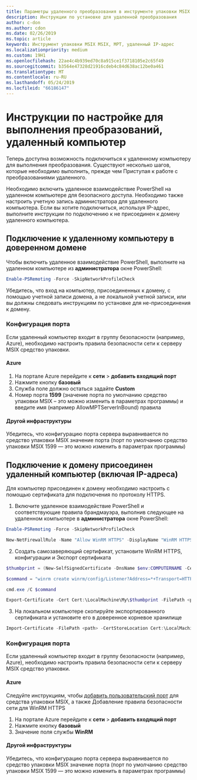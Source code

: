 ```yaml
---
title: Параметры удаленного преобразования в инструменте упаковки MSIX
description: Инструкции по установке для удаленной преобразования
author: c-don
ms.author: cdon
ms.date: 02/26/2019
ms.topic: article
keywords: Инструмент упаковки MSIX MSIX, MPT, удаленный IP-адрес
ms.localizationpriority: medium
ms.custom: 19H1
ms.openlocfilehash: 22ae4c4b939ed70c8a915ce1f3718105e2c65f49
ms.sourcegitcommit: b3564e47328d21916cdeb4c84d638ac12be0a461
ms.translationtype: MT
ms.contentlocale: ru-RU
ms.lasthandoff: 05/24/2019
ms.locfileid: "66186147"
---
```

# <a name="setup-instructions-for-remote-machine-conversions"></a>Инструкции по настройке для выполнения преобразований, удаленный компьютер 

Теперь доступна возможность подключиться к удаленному компьютеру для выполнения преобразования. Существуют несколько шагов, которые необходимо выполнить, прежде чем Приступая к работе с преобразованиями удаленного.  

Необходимо включить удаленное взаимодействие PowerShell на удаленном компьютере для безопасного доступа. Необходимо также настроить учетную запись администратора для удаленного компьютера.  Если вы хотите подключиться, используя IP-адрес, выполните инструкции по подключению к не присоединен к домену удаленного компьютера. 

## <a name="connecting-to-a-remote-machine-in-a-trusted-domain"></a>Подключение к удаленному компьютеру в доверенном домене 

Чтобы включить удаленное взаимодействие PowerShell, выполните на удаленном компьютере из **администратора** окне PowerShell: 

``` PowerShell
Enable-PSRemoting -Force -SkipNetworkProfileCheck 
```

Убедитесь, что вход на компьютер, присоединенных к домену, с помощью учетной записи домена, а не локальной учетной записи, или вы должны следовать инструкциям по установке для не-присоединения к домену. 

### <a name="port-configuration"></a>Конфигурация порта 

Если удаленный компьютер входит в группу безопасности (например, Azure), необходимо настроить правила безопасности сети к серверу MSIX средство упаковки.  

#### <a name="azure"></a>Azure 

1. На портале Azure перейдите к **сети** > **добавить входящий порт** 
2. Нажмите кнопку **базовый**
3. Служба поле должно остаться задайте **Custom**
4. Номер порта **1599** (значение порта по умолчанию средство упаковки MSIX – это можно изменить в параметрах программы) и введите имя (например AllowMPTServerInBound) правила 

#### <a name="other-infrastructure"></a>Другой инфраструктуры 

Убедитесь, что конфигурацию порта сервера выравнивается по средство упаковки MSIX значение порта (порт по умолчанию средство упаковки MSIX 1599 — это можно изменить в параметрах программы) 

## <a name="connecting-to-a-non-domain-joined-remote-machineincludes-ip-addresses"></a>Подключение к домену присоединен удаленный компьютер (включая IP-адреса) 

Для компьютер присоединен к домену необходимо настроить с помощью сертификата для подключения по протоколу HTTPS. 

1. Включите удаленное взаимодействие PowerShell и соответствующие правила брандмауэра, выполнив следующее на удаленном компьютере в **администратора** окне PowerShell: 

``` PowerShell
Enable-PSRemoting -Force -SkipNetworkProfileCheck  

New-NetFirewallRule -Name "Allow WinRM HTTPS" -DisplayName "WinRM HTTPS" -Enabled  True -Profile Any -Action Allow -Direction Inbound -LocalPort 5986 -Protocol TCP 
```
 
2. Создать самозаверяющий сертификат, установите WinRM HTTPS, конфигурации и Экспорт сертификата 

``` PowerShell
$thumbprint = (New-SelfSignedCertificate -DnsName $env:COMPUTERNAME -CertStoreLocation Cert:\LocalMachine\My -KeyExportPolicy NonExportable).Thumbprint 

$command = "winrm create winrm/config/Listener?Address=*+Transport=HTTPS @{Hostname=""$env:computername"";CertificateThumbprint=""$thumbprint""}" 

cmd.exe /C $command 

Export-Certificate -Cert Cert:\LocalMachine\My\$thumbprint -FilePath <path_to_cer_file> 
```

3. На локальном компьютере скопируйте экспортированного сертификата и установите его в доверенное корневое хранилище 

``` PowerShell
Import-Certificate -FilePath <path> -CertStoreLocation Cert:\LocalMachine\Root 
``` 

### <a name="port-configuration"></a>Конфигурация порта 

Если удаленный компьютер входит в группу безопасности (например, Azure), необходимо настроить правила безопасности сети к серверу MSIX средство упаковки.  

#### <a name="azure"></a>Azure 

Следуйте инструкциям, чтобы [добавить пользовательский порт](#azure) для средства упаковки MSIX, а также Добавление правила безопасности сети для WinRM HTTPS 

1. На портале Azure перейдите к **сети** > **добавить входящий порт** 
2. Нажмите кнопку **базовый** 
3. Значение поля службы **WinRM**

#### <a name="other-infrastructure"></a>Другой инфраструктуры 

Убедитесь, что конфигурацию порта сервера выравнивается по средство упаковки MSIX значение порта (порт по умолчанию средство упаковки MSIX 1599 — это можно изменить в параметрах программы) 
